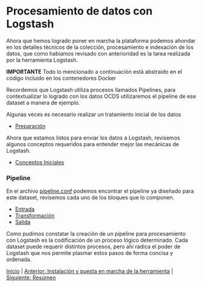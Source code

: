 # Procesamiento de datos con Logstash

Ahora que hemos logrado poner en marcha la plataforma podemos ahondar en los detalles técnicos de la colección,
procesamiento e indexación de los datos, que como habiamos revisado con anterioridad es la tarea realizada por la
herramienta Logstash.

**IMPORTANTE**
Todo lo mencionado a continuación está abstraido en el código incluido en los contenedores Docker

Recordemos que Logstash utiliza procesos llamados Pipelines, para contextualizar lo logrado con los datos OCDS
utilizaremos el pipeline de ese dataset a manera de ejemplo.

Algunas veces es necesario realizar un tratamiento inicial de los datos
- [Preparación](Seccion4/0_Preparacion.md)

Ahora que estamos listos para enviar los datos a Logstash, revisemos algunos conceptos requeridos para entender mejor
las mecánicas de Logstash.
- [Conceptos Iniciales](Seccion4/1_Conceptos.md)

### Pipeline

En el archivo [pipeline.conf](/pipeline/pipeline.conf) podemos encontrar
el pipeline ya diseñado para este dataset, revisemos cada uno de los bloques que lo componen.

- [Entrada](Seccion4/2_Entrada.md)
- [Transformación](Seccion4/3_Transformacion.md)
- [Salida](Seccion4/4_Salida.md)

Como pudimos constatar la creación de un pipeline para procesamiento con Logstash es la codificación de un proceso
lógico determinado. Cada dataset puede requerir distintos procesos, pero ahí radica el poder de Logstash que nos permite
plasmar estos pasos de forma concisa y ordenada.

[Inicio](../README.md) | [Anterior: Instalación y puesta en marcha de la herramienta](Seccion3.md) | [Siguiente: Resúmen](Seccion5.md)
